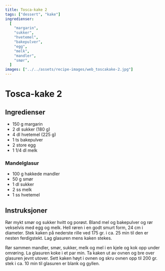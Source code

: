 ```yaml
---
title: Tosca-kake 2
tags: ["dessert", "kake"]
ingredienser:
  [
    "margarin",
    "sukker",
    "hvetemel",
    "bakepulver",
    "egg",
    "melk",
    "mandler",
    "smør",
  ]
images: ["../../assets/recipe-images/web_toscakake-2.jpg"]
---
```


# Tosca-kake 2

## Ingredienser

- 150 g margarin
- 2 dl sukker (180 g)
- 4 dl hvetemel (225 g)
- 1 ts bakepulver
- 2 store egg
- 1 1/4 dl melk

### Mandelglasur

- 100 g hakkede mandler
- 50 g smør
- 1 dl sukker
- 2 ss melk
- 1 ss hvetemel

## Instruksjoner

Rør mykt smør og sukker hvitt og porøst. Bland mel og bakepulver og rør vekselvis med egg og melk. Hell røren i en godt smurt form, 24 cm i diameter. Stek kaken på nederste rille ved 175 gr. i ca. 25 min til den er nesten ferdigstekt. Lag glasuren mens kaken stekes.

Rør sammen mandler, smør, sukker, melk og mel i en kjele og kok opp under omrøring. La glasuren koke i et par min. Ta kaken ut av ovnen og bre over glasuren jevnt utover. Sett kaken høyt i ovnen og skru ovnen opp til 200 gr. stek i ca. 10 min til glasuren er blank og gyllen.
